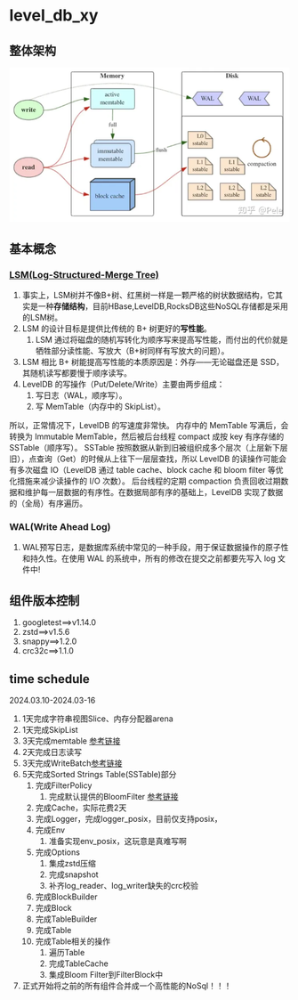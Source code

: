# level_db_xy
## 整体架构
![Alt text](img/structure.png)
## 基本概念
### [LSM(Log-Structured-Merge Tree)](https://cloud.tencent.com/developer/article/1143750)
1. 事实上，LSM树并不像B+树、红黑树一样是一颗严格的树状数据结构，它其实是一种**存储结构**，目前HBase,LevelDB,RocksDB这些NoSQL存储都是采用的LSM树。
2. LSM 的设计目标是提供比传统的 B+ 树更好的**写性能**。
   1. LSM 通过将磁盘的随机写转化为顺序写来提高写性能，而付出的代价就是牺牲部分读性能、写放大（B+树同样有写放大的问题）。
3. LSM 相比 B+ 树能提高写性能的本质原因是：外存——无论磁盘还是 SSD，其随机读写都要慢于顺序读写。
4. LevelDB 的写操作（Put/Delete/Write）主要由两步组成：
   1. 写日志（WAL，顺序写）。
   2. 写 MemTable（内存中的 SkipList）。

所以，正常情况下，LevelDB 的写速度非常快。
内存中的 MemTable 写满后，会转换为 Immutable MemTable，然后被后台线程 compact 成按 key 有序存储的 SSTable（顺序写）。
SSTable 按照数据从新到旧被组织成多个层次（上层新下层旧），点查询（Get）的时候从上往下一层层查找，所以 LevelDB 的读操作可能会有多次磁盘 IO（LevelDB 通过 table cache、block cache 和 bloom filter 等优化措施来减少读操作的 I/O 次数）。
后台线程的定期 compaction 负责回收过期数据和维护每一层数据的有序性。在数据局部有序的基础上，LevelDB 实现了数据的（全局）有序遍历。

### WAL(Write Ahead Log)
1. WAL预写日志，是数据库系统中常见的一种手段，用于保证数据操作的原子性和持久性。在使用 WAL 的系统中，所有的修改在提交之前都要先写入 log 文件中!

## 组件版本控制
1. googletest==>v1.14.0
2. zstd==>v1.5.6
3. snappy==>1.2.0
4. crc32c==>1.1.0
## time schedule
2024.03.10-2024.03-16
1. 1天完成字符串视图Slice、内存分配器arena
2. 1天完成SkipList
3. 3天完成memtable [参考链接](https://cloud.tencent.com/developer/article/1625049)
4. 2天完成日志读写
5. 3天完成WriteBatch[参考链接](https://xiaobazhang.github.io/2019/01/30/leveldb%E4%B8%ADWriteBatch%E5%86%99%E6%93%8D%E4%BD%9C/)
6. 5天完成Sorted Strings Table(SSTable)部分
   1. 完成FilterPolicy
      1. 完成默认提供的BloomFilter [参考链接](https://sf-zhou.github.io/leveldb/leveldb_02_data_structure.html)
   2. 完成Cache，实际花费2天
   3. 完成Logger，完成logger_posix，目前仅支持posix，
   4. 完成Env
      1. 准备实现env_posix，这玩意是真难写啊
   5. 完成Options
      1. 集成zstd压缩
      2. 完成snapshot
      3. 补齐log_reader、log_writer缺失的crc校验
   6. 完成BlockBuilder
   7. 完成Block
   8. 完成TableBuilder
   9. 完成Table
   10. 完成Table相关的操作
       1.  遍历Table
       2.  完成TableCache
       3.  集成Bloom Filter到FilterBlock中
7.  正式开始将之前的所有组件合并成一个高性能的NoSql！！！

